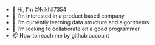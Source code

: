 - 👋 Hi, I’m @Nikhil7354
- 👀 I’m interested in a product based company
- 🌱 I’m currently learning data structure and algorithems
- 💞️ I’m looking to collaborate on a good programmer
- 📫 How to reach me by github account

<!---
Nikhil7354/Nikhil7354 is a ✨ special ✨ repository because its `README.md` (this file) appears on your GitHub profile.
You can click the Preview link to take a look at your changes.
--->
